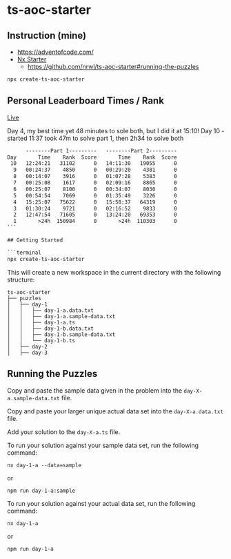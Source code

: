 # ts-aoc-starter

## Instruction (mine)

- <https://adventofcode.com/>
- [Nx Starter](https://nx.dev/advent-of-code)
  - https://github.com/nrwl/ts-aoc-starter#running-the-puzzles

```bash
npx create-ts-aoc-starter
```

## Personal Leaderboard Times / Rank

[Live](https://adventofcode.com/2023/leaderboard/self)

Day 4, my best time yet 48 minutes to sole both, but I did it at 15:10!
Day 10 - started 11:37 took 47m to solve part 1, then 2h34 to solve both

````txt
      --------Part 1---------   --------Part 2---------
Day       Time    Rank  Score       Time    Rank  Score
 10   12:24:21   31102      0   14:11:30   19055      0
  9   00:24:37    4850      0   00:29:20    4381      0
  8   00:14:07    3916      0   01:07:28    5383      0
  7   00:25:08    1617      0   02:09:16    8865      0
  6   00:25:07    8100      0   00:34:07    8030      0
  5   00:54:54    7069      0   01:35:49    3226      0
  4   15:25:07   75622      0   15:58:37   64319      0
  3   01:30:24    9721      0   02:16:52    9833      0
  2   12:47:54   71605      0   13:24:20   69353      0
  1       >24h  150984      0       >24h  110303      0
```

## Getting Started

```terminal
npx create-ts-aoc-starter
````

This will create a new workspace in the current directory with the following structure:

```file-tree
ts-aoc-starter
├── puzzles
│   ├── day-1
│   │   ├── day-1-a.data.txt
│   │   ├── day-1-a.sample-data.txt
│   │   ├── day-1-a.ts
│   │   ├── day-1-b.data.txt
│   │   ├── day-1-b.sample-data.txt
│   │   └── day-1-b.ts
│   ├── day-2
│   ├── day-3
```

## Running the Puzzles

Copy and paste the sample data given in the problem into the `day-X-a.sample-data.txt` file.

Copy and paste your larger unique actual data set into the `day-X-a.data.txt` file.

Add your solution to the `day-X-a.ts` file.

To run your solution against your sample data set, run the following command:

```terminal
nx day-1-a --data=sample
```

or

```terminal
npm run day-1-a:sample
```

To run your solution against your actual data set, run the following command:

```terminal
nx day-1-a
```

or

```terminal
npm run day-1-a
```
